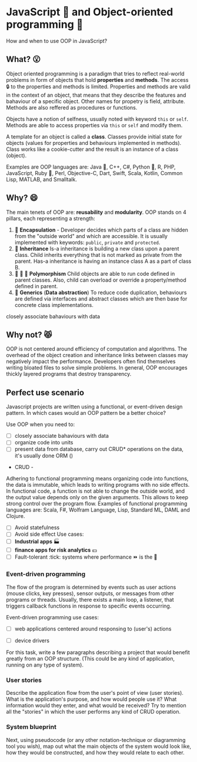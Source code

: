 # JavaScript :watermelon: and Object-oriented programming :frog:
How and when to use OOP in JavaScript?

## What? :open_mouth:
Object oriented programming is a paradigm that tries to reflect real-world problems in form of objects that hold **properties** and **methods**. 
The access :lock: to the properties and methods is limited. Properties and methods are valid in the context of an object, that means that they describe
the features and bahaviour of a specific object. Other names for propetry is field, attribute. Methods are also reffered as procedures or functions.

Objects have a notion of selfness, usually noted with keyword `this` or `self`.
Methods are able to access properties via `this` or `self` and modify them.

A template for an object is called a **class**. Classes provide initial state for objects (values for properties and behaviours implemented in methods).
Class works like a cookie-cutter and the result is an instance of a class (object).

Examples are OOP languages are: Java :volcano:, C++, C#, Python :snake:, R, PHP, JavaScript, Ruby :gem:, Perl, Objective-C, Dart, Swift, Scala, Kotlin, Common Lisp, MATLAB, and Smalltalk.

## Why? :smile:
The main tenets of OOP are: **reusability** and **modularity**. OOP stands on 4 pillars, each representing a strength:

1. :pill: **Encapsulation** - Developer decides which parts of a class are hidden from the "outside world" and which are accessible. It is usually implemented with keywords: `public`, `private` and `protected`.
2. :hatched_chick: **Inheritance** Is-a inheritance is building a new class upon a parent class. Child inherits everything that is not marked as private from the parent. Has-a inheritance is having an instance class A as a part of class B.
3. :red_circle: :large_blue_circle: :large_blue_diamond: **Polymorphism** Child objects are able to run code defined in parent classes. Also, child can overload or override a property/method defined in parent.
4. :icecream: **Generics** (**Data abstraction**) To reduce code duplication, behaviours are defined via interfaces and abstract classes which are then base for concrete class implementations.

closely associate bahaviours with data

## Why not? :pouting_cat:
OOP is not centered around efficiency of computation and algorithms. The overhead of the object creation and inheritance links between classes may negatively impact the performance. Developers often find themselves writing bloated files to solve simple problems. In general, OOP encourages thickly layered programs that destroy transparency.

## Perfect use scenario
Javascript projects are written using a functional, or event-driven design pattern. In which cases would an OOP pattern be a better choice?

Use OOP when you need to:
- [ ] closely associate bahaviours with data
- [ ] organize code into units
- [ ] present data from database, carry out CRUD* operations on the data, it's usually done ORM ()

* CRUD - 

Adhering to functional programming means organizing code into functions, the data is immutable, which leads to writing programs with no side effects.  In functional code, a function is not able to change the outside world, and the output value depends only on the given arguments. This allows to keep strong control over the program flow. Examples of functional programming languages are:  Scala, F#, Wolfram Language, Lisp, Standard ML, DAML and Clojure.
- [ ] Avoid statefulness
- [ ] Avoid side effect
Use cases:
- [ ] **Industrial apps** :factory:
- [ ] **finance apps for risk analytics** :dollar:
- [ ] Fault-tolerant :tick: systems where performance :fast_forward: is the :key:

### Event-driven programming
The flow of the program is determined by events such as user actions (mouse clicks, key presses), sensor outputs, or messages from other programs or threads. Usually, there exists a main loop, a listener, that triggers callback functions in response to specific events occurring. 

Event-driven programming use cases:
- [ ] web applications centered around responsing to (user's) actions
- [ ] device drivers



For this task, write a few paragraphs describing a project that would benefit greatly from an OOP structure. (This could be any kind of application, running on any type of system). 

### User stories
Describe the application flow from the user's point of view (user stories). What is the application's purpose, and how would people use it? What information would they enter, and what would be received? Try to mention all the "stories" in which the user performs any kind of CRUD operation.

### System blueprint
Next, using pseudocode (or any other notation-technique or diagramming tool you wish), map out what the main objects of the system would look like, how they would be constructed, and how they would relate to each other. 
